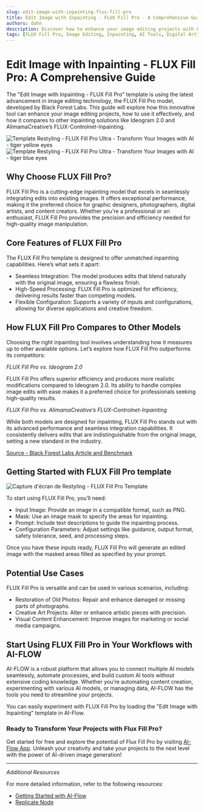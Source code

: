 ```yaml
---
slug: edit-image-with-inpainting-flux-fill-pro
title: Edit Image with Inpainting - FLUX Fill Pro - A Comprehensive Guide
authors: dahn
description: Discover how to enhance your image editing projects with FLUX Fill Pro. This guide covers its features, comparisons with other inpainting solutions, and tips for effective use.
tags: [FLUX Fill Pro, Image Editing, Inpainting, AI Tools, Digital Art]
---
```


<head>
  <meta name="twitter:card" content="summary_large_image"/>
  <meta name="twitter:title" content="Edit Image with Inpainting - FLUX Fill Pro: A Comprehensive Guide" />
  <meta name="twitter:description" content="Explore FLUX Fill Pro for advanced image editing. Learn about its features, comparisons, and how to use it effectively." />
  <meta name="twitter:creator" content="@AIFlowApp"/>
  <meta name="twitter:image" content="https://docs.ai-flow.net/img/blog-images/edit-image-with-inpainting-flux-fill-pro-3.png"/>
  <meta name="twitter:image:alt" content="FLUX Fill Pro Image Editing"/>
  <meta property="og:title" content="Edit Image with Inpainting - FLUX Fill Pro: A Comprehensive Guide"/>
  <meta property="og:description" content="Enhance your image editing with FLUX Fill Pro. Discover its capabilities, comparisons, and integration tips."/>
  <meta property="og:image" content="https://docs.ai-flow.net/img/blog-images/edit-image-with-inpainting-flux-fill-pro-3.png"/>
</head>

# Edit Image with Inpainting - FLUX Fill Pro: A Comprehensive Guide

The "Edit Image with Inpainting - FLUX Fill Pro" template is using the latest advancement in image editing technology, the FLUX Fill Pro model, developed by Black Forest Labs. This guide will explore how this innovative tool can enhance your image editing projects, how to use it effectively, and how it compares to other inpainting solutions like Ideogram 2.0 and AlimamaCreative’s FLUX-Controlnet-Inpainting.

<div class="flex flex-row w-[50%] justify-center">
    <span class="w-40 h-full object-cover">
    <img src="/img/blog-images/edit-image-with-inpainting-flux-fill-pro-1.png" alt="Template Restyling - FLUX Fill Pro Ultra - Transform Your Images with AI - tiger yellow eyes" />
    </span>
    <span class="w-40 h-full object-cover">
    <img src="/img/blog-images/edit-image-with-inpainting-flux-fill-pro-2.png" alt="Template Restyling - FLUX Fill Pro Ultra - Transform Your Images with AI - tiger blue eyes" />
    </span>
</div>

## Why Choose FLUX Fill Pro?

FLUX Fill Pro is a cutting-edge inpainting model that excels in seamlessly integrating edits into existing images. It offers exceptional performance, making it the preferred choice for graphic designers, photographers, digital artists, and content creators. Whether you're a professional or an enthusiast, FLUX Fill Pro provides the precision and efficiency needed for high-quality image manipulation.

## Core Features of FLUX Fill Pro

The FLUX Fill Pro template is designed to offer unmatched inpainting capabilities. Here’s what sets it apart:

- Seamless Integration: The model produces edits that blend naturally with the original image, ensuring a flawless finish.
- High-Speed Processing: FLUX Fill Pro is optimized for efficiency, delivering results faster than competing models.
- Flexible Configuration: Supports a variety of inputs and configurations, allowing for diverse applications and creative freedom.

## How FLUX Fill Pro Compares to Other Models

Choosing the right inpainting tool involves understanding how it measures up to other available options. Let’s explore how FLUX Fill Pro outperforms its competitors:

*FLUX Fill Pro vs. Ideogram 2.0*

FLUX Fill Pro offers superior efficiency and produces more realistic modifications compared to Ideogram 2.0. Its ability to handle complex image edits with ease makes it a preferred choice for professionals seeking high-quality results.

*FLUX Fill Pro vs. AlimamaCreative’s FLUX-Controlnet-Inpainting*

While both models are designed for inpainting, FLUX Fill Pro stands out with its advanced performance and seamless integration capabilities. It consistently delivers edits that are indistinguishable from the original image, setting a new standard in the industry.


[Source - Black Forest Labs Article and Benchmark](https://blackforestlabs.ai/flux-1-tools/)

## Getting Started with FLUX Fill Pro template

![Capture d'écran de Restyling - FLUX Fill Pro Template](/img/blog-images/edit-image-with-inpainting-flux-fill-pro-3.png)

To start using FLUX Fill Pro, you’ll need:

- Input Image: Provide an image in a compatible format, such as PNG.
- Mask: Use an image mask to specify the areas for inpainting.
- Prompt: Include text descriptions to guide the inpainting process.
- Configuration Parameters: Adjust settings like guidance, output format, safety tolerance, seed, and processing steps.

Once you have these inputs ready, FLUX Fill Pro will generate an edited image with the masked areas filled as specified by your prompt.

## Potential Use Cases

FLUX Fill Pro is versatile and can be used in various scenarios, including:

- Restoration of Old Photos: Repair and enhance damaged or missing parts of photographs.
- Creative Art Projects: Alter or enhance artistic pieces with precision.
- Visual Content Enhancement: Improve images for marketing or social media campaigns.

## Start Using FLUX Fill Pro in Your Workflows with AI-FLOW

AI-FLOW is a robust platform that allows you to connect multiple AI models seamlessly, automate processes, and build custom AI tools without extensive coding knowledge. Whether you’re automating content creation, experimenting with various AI models, or managing data, AI-FLOW has the tools you need to streamline your projects.

You can easily experiment with FLUX Fill Pro by loading the "Edit Image with Inpainting" template in AI-Flow. 

### Ready to Transform Your Projects with Flux Fill Pro?

Get started for free and explore the potential of Flux Fill Pro by visiting [AI-Flow App](https://app.ai-flow.net/). Unleash your creativity and take your projects to the next level with the power of AI-driven image generation!

---

_Additional Resources_

For more detailed information, refer to the following resources:

- [Getting Started with AI-Flow](/blog/getting-started-with-ai-flow)
- [Replicate Node](/blog/replicate-node)

